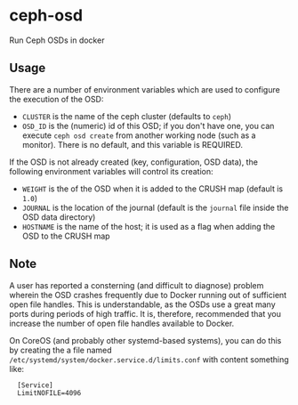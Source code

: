 ceph-osd
========

Run Ceph OSDs in docker

Usage
-----

There are a number of environment variables which are used to configure
the execution of the OSD:

 -  `CLUSTER` is the name of the ceph cluster (defaults to `ceph`)
 -  `OSD_ID` is the (numeric) id of this OSD; if you don't have one, you can execute `ceph osd create` from another working node (such as a monitor).  There is no default, and this variable is REQUIRED.

If the OSD is not already created (key, configuration, OSD data), the
following environment variables will control its creation:

 -  `WEIGHT` is the of the OSD when it is added to the CRUSH map (default is `1.0`)
 -  `JOURNAL` is the location of the journal (default is the `journal` file inside the OSD data directory)
 -  `HOSTNAME` is the name of the host; it is used as a flag when adding the OSD to the CRUSH map

Note
----

A user has reported a consterning (and difficult to diagnose) problem wherein the OSD crashes frequently due to Docker running out of sufficient open file handles.  This is understandable, as the OSDs use a great many ports during periods of high traffic.  It is, therefore, recommended that you increase the number of open file handles available to Docker.

On CoreOS (and probably other systemd-based systems), you can do this by creating the a file named `/etc/systemd/system/docker.service.d/limits.conf` with content something like:

      [Service]
      LimitNOFILE=4096


